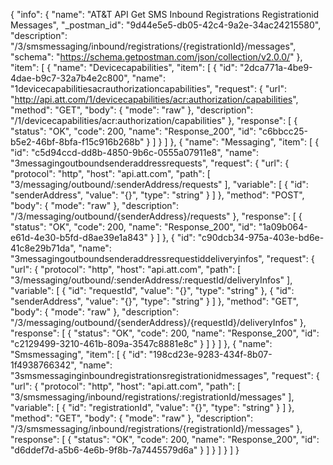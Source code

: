 {
  "info": {
    "name": "AT&T API Get SMS Inbound Registrations Registrationid Messages",
    "_postman_id": "9d44e5e5-db05-42c4-9a2e-34ac24215580",
    "description": "/3/smsmessaging/inbound/registrations/{registrationId}/messages",
    "schema": "https://schema.getpostman.com/json/collection/v2.0.0/"
  },
  "item": [
    {
      "name": "Devicecapabilities",
      "item": [
        {
          "id": "2dca771a-4be9-4dae-b9c7-32a7b4e2c800",
          "name": "1devicecapabilitiesacrauthorizationcapabilities",
          "request": {
            "url": "http://api.att.com/1/devicecapabilities/acr:authorization/capabilities",
            "method": "GET",
            "body": {
              "mode": "raw"
            },
            "description": "/1/devicecapabilities/acr:authorization/capabilities"
          },
          "response": [
            {
              "status": "OK",
              "code": 200,
              "name": "Response_200",
              "id": "c6bbcc25-b5e2-46bf-8bfa-f15c916b268b"
            }
          ]
        }
      ]
    },
    {
      "name": "Messaging",
      "item": [
        {
          "id": "c5d94ccd-dd8b-4850-9b6c-0555a07911e8",
          "name": "3messagingoutboundsenderaddressrequests",
          "request": {
            "url": {
              "protocol": "http",
              "host": "api.att.com",
              "path": [
                "3/messaging/outbound/:senderAddress/requests"
              ],
              "variable": [
                {
                  "id": "senderAddress",
                  "value": "{}",
                  "type": "string"
                }
              ]
            },
            "method": "POST",
            "body": {
              "mode": "raw"
            },
            "description": "/3/messaging/outbound/{senderAddress}/requests"
          },
          "response": [
            {
              "status": "OK",
              "code": 200,
              "name": "Response_200",
              "id": "1a09b064-e61d-4e30-b5fd-d8ae39e1a843"
            }
          ]
        },
        {
          "id": "c90dcb34-975a-403e-bd6e-41c8e29b71da",
          "name": "3messagingoutboundsenderaddressrequestiddeliveryinfos",
          "request": {
            "url": {
              "protocol": "http",
              "host": "api.att.com",
              "path": [
                "3/messaging/outbound/:senderAddress/:requestId/deliveryInfos"
              ],
              "variable": [
                {
                  "id": "requestId",
                  "value": "{}",
                  "type": "string"
                },
                {
                  "id": "senderAddress",
                  "value": "{}",
                  "type": "string"
                }
              ]
            },
            "method": "GET",
            "body": {
              "mode": "raw"
            },
            "description": "/3/messaging/outbound/{senderAddress}/{requestId}/deliveryInfos"
          },
          "response": [
            {
              "status": "OK",
              "code": 200,
              "name": "Response_200",
              "id": "c2129499-3210-461b-809a-3547c8881e8c"
            }
          ]
        }
      ]
    },
    {
      "name": "Smsmessaging",
      "item": [
        {
          "id": "198cd23e-9283-434f-8b07-1f4938766342",
          "name": "3smsmessaginginboundregistrationsregistrationidmessages",
          "request": {
            "url": {
              "protocol": "http",
              "host": "api.att.com",
              "path": [
                "3/smsmessaging/inbound/registrations/:registrationId/messages"
              ],
              "variable": [
                {
                  "id": "registrationId",
                  "value": "{}",
                  "type": "string"
                }
              ]
            },
            "method": "GET",
            "body": {
              "mode": "raw"
            },
            "description": "/3/smsmessaging/inbound/registrations/{registrationId}/messages"
          },
          "response": [
            {
              "status": "OK",
              "code": 200,
              "name": "Response_200",
              "id": "d6ddef7d-a5b6-4e6b-9f8b-7a7445579d6a"
            }
          ]
        }
      ]
    }
  ]
}